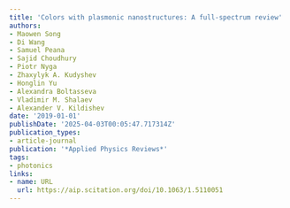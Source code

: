 ```yaml
---
title: 'Colors with plasmonic nanostructures: A full-spectrum review'
authors:
- Maowen Song
- Di Wang
- Samuel Peana
- Sajid Choudhury
- Piotr Nyga
- Zhaxylyk A. Kudyshev
- Honglin Yu
- Alexandra Boltasseva
- Vladimir M. Shalaev
- Alexander V. Kildishev
date: '2019-01-01'
publishDate: '2025-04-03T00:05:47.717314Z'
publication_types:
- article-journal
publication: '*Applied Physics Reviews*'
tags:
- photonics
links:
- name: URL
  url: https://aip.scitation.org/doi/10.1063/1.5110051
---
```

